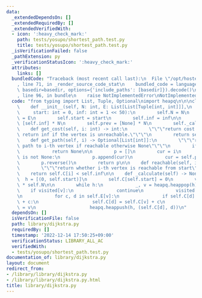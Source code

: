 ```yaml
---
data:
  _extendedDependsOn: []
  _extendedRequiredBy: []
  _extendedVerifiedWith:
  - icon: ':heavy_check_mark:'
    path: tests/yosupo/shortest_path.test.py
    title: tests/yosupo/shortest_path.test.py
  _isVerificationFailed: false
  _pathExtension: py
  _verificationStatusIcon: ':heavy_check_mark:'
  attributes:
    links: []
  bundledCode: "Traceback (most recent call last):\n  File \"/opt/hostedtoolcache/PyPy/3.7.13/x64/site-packages/onlinejudge_verify/documentation/build.py\"\
    , line 71, in _render_source_code_stat\n    bundled_code = language.bundle(stat.path,\
    \ basedir=basedir, options={'include_paths': [basedir]}).decode()\n  File \"/opt/hostedtoolcache/PyPy/3.7.13/x64/site-packages/onlinejudge_verify/languages/python.py\"\
    , line 96, in bundle\n    raise NotImplementedError\nNotImplementedError\n"
  code: "from typing import List, Tuple, Optional\nimport heapq\n\n\nclass Dijkstra:\n\
    \    def __init__(self, N: int, E: List[List[Tuple[int, int]]],\n            \
    \     start: int = 0, inf: int = 1 << 50):\n        self.N = N\n        self.E\
    \ = E\n        self.start = start\n        self.inf = inf\n\n        self.C =\
    \ [self.inf] * N\n        self.prev = [None] * N\n        self._calculate()\n\n\
    \    def get_cost(self, i: int) -> int:\n        \"\"\"return cost to i-th vertex.\
    \ return inf if the vertex is unreachable.\"\"\"\n        return self.C[i]\n\n\
    \    def get_path(self, i) -> Optional[List[int]]:\n        \"\"\"return shortest\
    \ path to i-th vertex if reachable otherwise None\"\"\"\n        if not self.reachable(i):\n\
    \            return None\n\n        p = []\n        cur = i\n        while cur\
    \ is not None:\n            p.append(cur)\n            cur = self.prev[cur]\n\
    \        p.reverse()\n        return p\n\n    def reachable(self, i) -> bool:\n\
    \        \"\"\"return whether i-th vertex is reachable from start\"\"\"\n    \
    \    return self.C[i] < self.inf\n\n    def _calculate(self) -> None:\n      \
    \  h = [(0, self.start)]\n        self.C[self.start] = 0\n        visited = [False]\
    \ * self.N\n\n        while h:\n            _, v = heapq.heappop(h)\n        \
    \    if visited[v]:\n                continue\n            visited[v] = True\n\
    \n            for c, d in self.E[v]:\n                if self.C[d] > self.C[v]\
    \ + c:\n                    self.C[d] = self.C[v] + c\n                    self.prev[d]\
    \ = v\n                    heapq.heappush(h, (self.C[d], d))\n"
  dependsOn: []
  isVerificationFile: false
  path: library/dijkstra.py
  requiredBy: []
  timestamp: '2022-12-14 17:50:25+09:00'
  verificationStatus: LIBRARY_ALL_AC
  verifiedWith:
  - tests/yosupo/shortest_path.test.py
documentation_of: library/dijkstra.py
layout: document
redirect_from:
- /library/library/dijkstra.py
- /library/library/dijkstra.py.html
title: library/dijkstra.py
---
```

